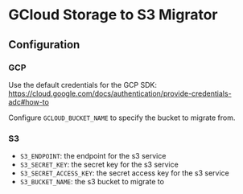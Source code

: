# GCloud Storage to S3 Migrator

## Configuration

### GCP

Use the default credentials for the GCP SDK: https://cloud.google.com/docs/authentication/provide-credentials-adc#how-to

Configure `GCLOUD_BUCKET_NAME` to specify the bucket to migrate from.

### S3

- `S3_ENDPOINT`: the endpoint for the s3 service
- `S3_SECRET_KEY`: the secret key for the s3 service
- `S3_SECRET_ACCESS_KEY`: the secret access key for the s3 service
- `S3_BUCKET_NAME`: the s3 bucket to migrate to
